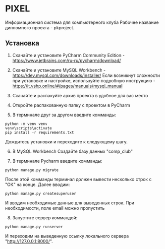 # PIXEL
Информационная система для компьютерного клуба
Рабочее название дипломного проекта - pkproject.

## Установка
1. Скачайте и установите PyCharm Community Edition - https://www.jetbrains.com/ru-ru/pycharm/download/

2. Скачайте и установите MySQL Workbench - https://dev.mysql.com/downloads/installer/
Если возникнут сложности при  установке и настройке, используйте подробную инструкцию - https://it.vshp.online/#/pages/manuals/mysql_manual

3. Скачайте и распакуйте архив проекта в удобное для вас место

4. Откройте распакованную папку с проектом в PyCharm 

5. В терминале друг за другом введите комманды:
```
python -m venv venv
venv\scripts\activate
pip install -r requirements.txt
```
Дождитесь установки и переходите к следующему шагу.

6. В MySQL Workbench Создайте базу данных "comp_club"

7. В терминале Pycharm введите комманды:
```
python manage.py migrate
```
После этой комманды терминал должен вывести несколько строк с "ОК" на конце. Далее вводим:
```
python manage.py createsuperuser
```
И вводим необходимые данные для выведенных строк. При необходимости, поле email можно пропустить

8. Запустите сервер коммандой:
```
python manage.py runserver
```
И переходим на выведенную ссылку локального сервера "http://127.0.0.1:8000/".
